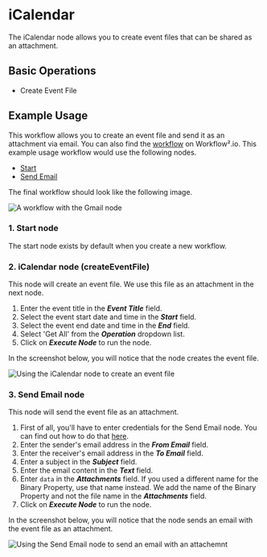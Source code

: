 # iCalendar

The iCalendar node allows you to create event files that can be shared as an attachment.

## Basic Operations

- Create Event File

## Example Usage

This workflow allows you to create an event file and send it as an attachment via email. You can also find the [workflow](https://n8n.io/workflows/1083) on Workflow².io. This example usage workflow would use the following nodes.
- [Start](/workflow/integrations/core-nodes/n8n-nodes-base.start/)
- [Send Email](/workflow/integrations/core-nodes/n8n-nodes-base.sendEmail/)

The final workflow should look like the following image.

![A workflow with the Gmail node](/_images/integrations/core-nodes/icalendar/workflow.png)

### 1. Start node

The start node exists by default when you create a new workflow.

### 2. iCalendar node (createEventFile)

This node will create an event file. We use this file as an attachment in the next node.

1. Enter the event title in the ***Event Title*** field.
2. Select the event start date and time in the ***Start*** field.
3. Select the event end date and time in the ***End*** field.
4. Select 'Get All' from the ***Operation*** dropdown list.
5. Click on ***Execute Node*** to run the node.

In the screenshot below, you will notice that the node creates the event file.

![Using the iCalendar node to create an event file](/_images/integrations/core-nodes/icalendar/icalendar_node.png)

### 3. Send Email node

This node will send the event file as an attachment.

1. First of all, you'll have to enter credentials for the Send Email node. You can find out how to do that [here](/workflow/integrations/credentials/sendEmail/).
2. Enter the sender's email address in the ***From Email*** field.
3. Enter the receiver's email address in the ***To Email*** field.
4. Enter a subject in the ***Subject*** field.
5. Enter the email content in the ***Text*** field.
6. Enter `data` in the ***Attachments*** field. If you used a different name for the Binary Property, use that name instead. We add the name of the Binary Property and not the file name in the ***Attachments*** field.
7. Click on ***Execute Node*** to run the node.

In the screenshot below, you will notice that the node sends an email with the event file as an attachment.

![Using the Send Email node to send an email with an attachemnt](/_images/integrations/core-nodes/icalendar/sendemail_node.png)
